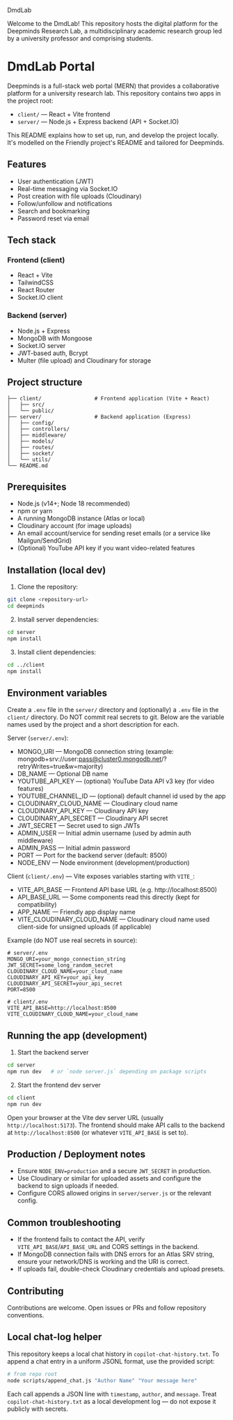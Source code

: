 DmdLab

Welcome to the DmdLab! This repository hosts the digital platform for the Deepminds Research Lab, a multidisciplinary academic research group led by a university professor and comprising students.

# DmdLab Portal

Deepminds is a full-stack web portal (MERN) that provides a collaborative platform for a university research lab. This repository contains two apps in the project root:

- `client/` — React + Vite frontend
- `server/` — Node.js + Express backend (API + Socket.IO)

This README explains how to set up, run, and develop the project locally. It's modelled on the Friendly project's README and tailored for Deepminds.

## Features

- User authentication (JWT)
- Real-time messaging via Socket.IO
- Post creation with file uploads (Cloudinary)
- Follow/unfollow and notifications
- Search and bookmarking
- Password reset via email

## Tech stack

### Frontend (client)
- React + Vite
- TailwindCSS
- React Router
- Socket.IO client

### Backend (server)
- Node.js + Express
- MongoDB with Mongoose
- Socket.IO server
- JWT-based auth, Bcrypt
- Multer (file upload) and Cloudinary for storage

## Project structure

```
├── client/                 # Frontend application (Vite + React)
│   ├── src/
│   └── public/
├── server/                 # Backend application (Express)
│   ├── config/
│   ├── controllers/
│   ├── middleware/
│   ├── models/
│   ├── routes/
│   ├── socket/
│   └── utils/
└── README.md
```

## Prerequisites

- Node.js (v14+; Node 18 recommended)
- npm or yarn
- A running MongoDB instance (Atlas or local)
- Cloudinary account (for image uploads)
- An email account/service for sending reset emails (or a service like Mailgun/SendGrid)
- (Optional) YouTube API key if you want video-related features

## Installation (local dev)

1. Clone the repository:

```bash
git clone <repository-url>
cd deepminds
```

2. Install server dependencies:

```bash
cd server
npm install
```

3. Install client dependencies:

```bash
cd ../client
npm install
```

## Environment variables

Create a `.env` file in the `server/` directory and (optionally) a `.env` file in the `client/` directory. Do NOT commit real secrets to git. Below are the variable names used by the project and a short description for each.

Server (`server/.env`):

- MONGO_URI — MongoDB connection string (example: mongodb+srv://user:pass@cluster0.mongodb.net/<db>?retryWrites=true&w=majority)
- DB_NAME — Optional DB name
- YOUTUBE_API_KEY — (optional) YouTube Data API v3 key (for video features)
- YOUTUBE_CHANNEL_ID — (optional) default channel id used by the app
- CLOUDINARY_CLOUD_NAME — Cloudinary cloud name
- CLOUDINARY_API_KEY — Cloudinary API key
- CLOUDINARY_API_SECRET — Cloudinary API secret
- JWT_SECRET — Secret used to sign JWTs
- ADMIN_USER — Initial admin username (used by admin auth middleware)
- ADMIN_PASS — Initial admin password
- PORT — Port for the backend server (default: 8500)
- NODE_ENV — Node environment (development/production)

Client (`client/.env`) — Vite exposes variables starting with `VITE_`:

- VITE_API_BASE — Frontend API base URL (e.g. http://localhost:8500)
- API_BASE_URL — Some components read this directly (kept for compatibility)
- APP_NAME — Friendly app display name
- VITE_CLOUDINARY_CLOUD_NAME — Cloudinary cloud name used client-side for unsigned uploads (if applicable)

Example (do NOT use real secrets in source):

```env
# server/.env
MONGO_URI=your_mongo_connection_string
JWT_SECRET=some_long_random_secret
CLOUDINARY_CLOUD_NAME=your_cloud_name
CLOUDINARY_API_KEY=your_api_key
CLOUDINARY_API_SECRET=your_api_secret
PORT=8500

# client/.env
VITE_API_BASE=http://localhost:8500
VITE_CLOUDINARY_CLOUD_NAME=your_cloud_name
```

## Running the app (development)

1. Start the backend server

```bash
cd server
npm run dev   # or `node server.js` depending on package scripts
```

2. Start the frontend dev server

```bash
cd client
npm run dev
```

Open your browser at the Vite dev server URL (usually `http://localhost:5173`). The frontend should make API calls to the backend at `http://localhost:8500` (or whatever `VITE_API_BASE` is set to).

## Production / Deployment notes

- Ensure `NODE_ENV=production` and a secure `JWT_SECRET` in production.
- Use Cloudinary or similar for uploaded assets and configure the backend to sign uploads if needed.
- Configure CORS allowed origins in `server/server.js` or the relevant config.

## Common troubleshooting

- If the frontend fails to contact the API, verify `VITE_API_BASE`/`API_BASE_URL` and CORS settings in the backend.
- If MongoDB connection fails with DNS errors for an Atlas SRV string, ensure your network/DNS is working and the URI is correct.
- If uploads fail, double-check Cloudinary credentials and upload presets.

## Contributing

Contributions are welcome. Open issues or PRs and follow repository conventions.

## Local chat-log helper

This repository keeps a local chat history in `copilot-chat-history.txt`. To append a chat entry in a uniform JSONL format, use the provided script:

```bash
# from repo root
node scripts/append_chat.js "Author Name" "Your message here"
```

Each call appends a JSON line with `timestamp`, `author`, and `message`. Treat `copilot-chat-history.txt` as a local development log — do not expose it publicly with secrets.
